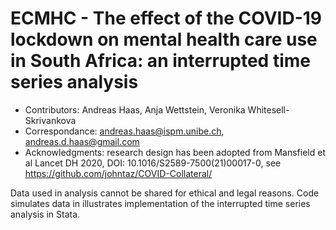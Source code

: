 # ECMHC - The effect of the COVID-19 lockdown on mental health care use in South Africa: an interrupted time series analysis

* Contributors: Andreas Haas, Anja Wettstein, Veronika Whitesell-Skrivankova
* Correspondance: andreas.haas@ispm.unibe.ch,  andreas.d.haas@gmail.com
* Acknowledgments: research design has been adopted from Mansfield et al Lancet DH 2020, DOI: 10.1016/S2589-7500(21)00017-0, see https://github.com/johntaz/COVID-Collateral/

Data used in analysis cannot be shared for ethical and legal reasons. 
Code simulates data in illustrates implementation of the interrupted time series analysis in Stata. 

